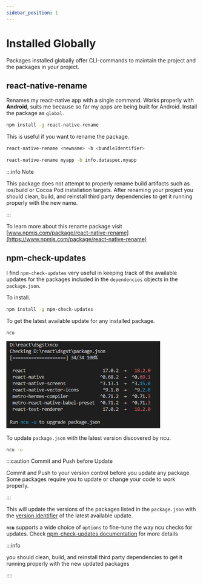 ```yaml
---
sidebar_position: 1
---
```


# Installed Globally

Packages installed globally offer CLI-commands to maintain the project and the packages in your project.  

## react-native-rename

Renames my react-native app with a single command. Works properly with **Android**, suits me because so far my apps are being built for Android. Install the package as `global`.

```bash
npm install -g react-native-rename
```

This is useful if you want to rename the package.

```bash
react-native-rename <newname> -b <bundleIdentifier>
```

```bash title="Example"
react-native-rename myapp -b info.dataspec.myapp
```

:::info Note

This package does not attempt to properly rename build artifacts such as ios/build or Cocoa Pod installation targets. After renaming your project you should clean, build, and reinstall third party dependencies to get it running properly with the new name.

:::

To learn more about this rename package visit [www.npmjs.com/package/react-native-rename](https://www.npmjs.com/package/react-native-rename)

## npm-check-updates

I find `npm-check-updates` very useful in keeping track of the available updates for the packages included in the `dependencies` objects in the `package.json`.

To install.

```bash
npm install -g npm-check-updates
```

To get the latest available update for any installed package.

```bash
ncu
```

![ncu-output](img/ncu-op.png)

To update `package.json` with the latest version discovered by ncu.

```bash
ncu -u
```

:::caution Commit and Push before Update

Commit and Push to your version control before you update any package. Some packages require you to update or change your code to work properly.

:::

This will update the versions of the packages listed in the `package.json` with the [version identifier](../basics/npm/pkg-ver) of the latest available update.

**`ncu`** supports a wide choice of `options` to fine-tune the way ncu checks for updates. Check [npm-check-updates documentation](https://www.npmjs.com/package/npm-check-updates) for more details

:::info

you should clean, build, and reinstall third party dependencies to get it running properly with the new updated packages

::::
